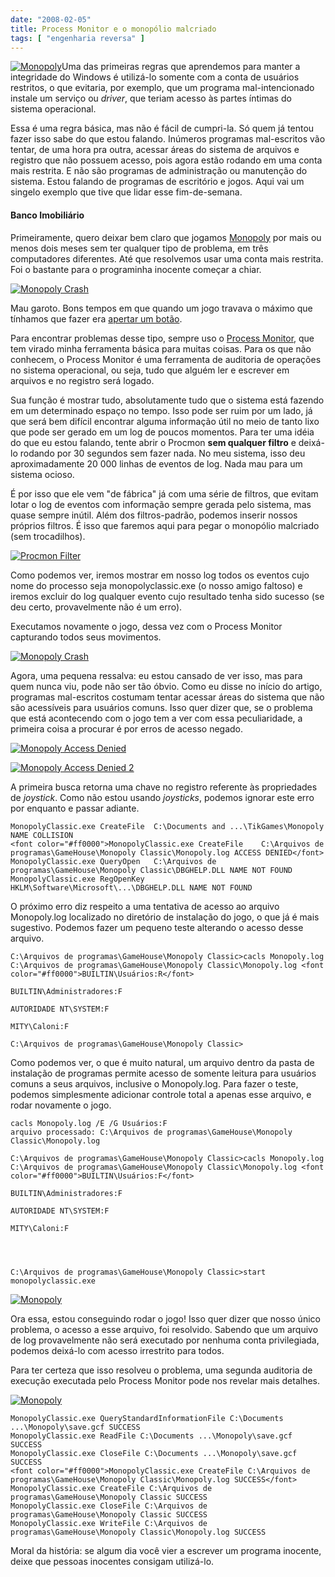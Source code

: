 ```yaml
---
date: "2008-02-05"
title: Process Monitor e o monopólio malcriado
tags: [ "engenharia reversa" ]
---
```


[![Monopoly](http://i.imgur.com/VVUUPap.png)](http://www.gamehouse.com/gamedetails/?game=monoployc&navpage=downloadgames)Uma das primeiras regras que aprendemos para manter a integridade do Windows é utilizá-lo somente com a conta de usuários restritos, o que evitaria, por exemplo, que um programa mal-intencionado instale um serviço ou _driver_, que teriam acesso às partes íntimas do sistema operacional.

Essa é uma regra básica, mas não é fácil de cumpri-la.  Só quem já tentou fazer isso sabe do que estou falando. Inúmeros programas mal-escritos vão tentar, de uma hora pra outra, acessar áreas do sistema de arquivos e registro que não possuem acesso, pois agora estão rodando em uma conta mais restrita. E não são programas de administração ou manutenção do sistema. Estou falando de programas de escritório e jogos. Aqui vai um singelo exemplo que tive que lidar esse fim-de-semana.




#### Banco Imobiliário


Primeiramente, quero deixar bem claro que jogamos [Monopoly](http://www.gamehouse.com/gamedetails/?game=monoployc&navpage=downloadgames) por mais ou menos dois meses sem ter qualquer tipo de problema, em três computadores diferentes. Até que resolvemos usar uma conta mais restrita. Foi o bastante para o programinha inocente começar a chiar.

[![Monopoly Crash](http://i.imgur.com/JW9jI5q.png)](/images/monopoly-crash.png)

Mau garoto. Bons tempos em que quando um jogo travava o máximo que tínhamos que fazer era [apertar um botão](http://www.dosbox.com/).

Para encontrar problemas desse tipo, sempre uso o [Process Monitor](http://technet.microsoft.com/en-us/sysinternals/bb896645.aspx), que tem virado minha ferramenta básica para muitas coisas. Para os que não conhecem, o Process Monitor é uma ferramenta de auditoria de operações no sistema operacional, ou seja, tudo que alguém ler e escrever em arquivos e no registro será logado.

Sua função é mostrar tudo, absolutamente tudo que o sistema está fazendo em um determinado espaço no tempo. Isso pode ser ruim por um lado, já que será bem difícil encontrar alguma informação útil no meio de tanto lixo que pode ser gerado em um log de poucos momentos. Para ter uma idéia do que eu estou falando, tente abrir o Procmon **sem qualquer filtro** e deixá-lo rodando por 30 segundos sem fazer nada. No meu sistema, isso deu aproximadamente 20 000 linhas de eventos de log. Nada mau para um sistema ocioso.

É por isso que ele vem "de fábrica" já com uma série de filtros, que evitam lotar o log de eventos com informação sempre gerada pelo sistema, mas quase sempre inútil. Além dos filtros-padrão, podemos inserir nossos próprios filtros. É isso que faremos aqui para pegar o monopólio malcriado (sem trocadilhos).

[![Procmon Filter](http://i.imgur.com/IKaJIqf.png)](/images/monopoly-procmon.png)

Como podemos ver, iremos mostrar em nosso log todos os eventos cujo nome do processo seja monopolyclassic.exe (o nosso amigo faltoso) e iremos excluir do log qualquer evento cujo resultado tenha sido sucesso (se deu certo, provavelmente não é um erro).

Executamos novamente o jogo, dessa vez com o Process Monitor capturando todos seus movimentos.

[![Monopoly Crash](http://i.imgur.com/JW9jI5q.png)](/images/monopoly-crash.png)

Agora, uma pequena ressalva: eu estou cansado de ver isso, mas para quem nunca viu, pode não ser tão óbvio. Como eu disse no início do artigo, programas mal-escritos costumam tentar acessar áreas do sistema que não são acessíveis para usuários comuns. Isso quer dizer que, se o problema que está acontecendo com o jogo tem a ver com essa peculiaridade, a primeira coisa a procurar é por erros de acesso negado.

[![Monopoly Access Denied](http://i.imgur.com/5RNLoLX.png)](/images/monopoly-procmon-access-denied1.png)

[![Monopoly Access Denied 2](http://i.imgur.com/HQjUHGk.png)](/images/monopoly-procmon-access-denied2.png)

A primeira busca retorna uma chave no registro referente às propriedades de _joystick_. Como não estou usando _joysticks_, podemos ignorar este erro por enquanto e passar adiante.

    
    MonopolyClassic.exe CreateFile	C:\Documents and ...\TikGames\Monopoly NAME COLLISION
    <font color="#ff0000">MonopolyClassic.exe CreateFile	C:\Arquivos de programas\GameHouse\Monopoly Classic\Monopoly.log ACCESS DENIED</font>
    MonopolyClassic.exe QueryOpen	C:\Arquivos de programas\GameHouse\Monopoly Classic\DBGHELP.DLL NAME NOT FOUND
    MonopolyClassic.exe RegOpenKey	HKLM\Software\Microsoft\...\DBGHELP.DLL NAME NOT FOUND


O próximo erro diz respeito a uma tentativa de acesso ao arquivo Monopoly.log localizado no diretório de instalação do jogo, o que já é mais sugestivo. Podemos fazer um pequeno teste alterando o acesso desse arquivo.

    
    C:\Arquivos de programas\GameHouse\Monopoly Classic>cacls Monopoly.log
    C:\Arquivos de programas\GameHouse\Monopoly Classic\Monopoly.log <font color="#ff0000">BUILTIN\Usuários:R</font>
                                                                     BUILTIN\Administradores:F
                                                                     AUTORIDADE NT\SYSTEM:F
                                                                     MITY\Caloni:F
    
    C:\Arquivos de programas\GameHouse\Monopoly Classic>


Como podemos ver, o que é muito natural, um arquivo dentro da pasta de instalação de programas permite acesso de somente leitura para usuários comuns a seus arquivos, inclusive o Monopoly.log. Para fazer o teste, podemos simplesmente adicionar controle total a apenas esse arquivo, e rodar novamente o jogo.

    
    cacls Monopoly.log /E /G Usuários:F
    arquivo processado: C:\Arquivos de programas\GameHouse\Monopoly Classic\Monopoly.log
    
    C:\Arquivos de programas\GameHouse\Monopoly Classic>cacls Monopoly.log
    C:\Arquivos de programas\GameHouse\Monopoly Classic\Monopoly.log <font color="#ff0000">BUILTIN\Usuários:F</font>
                                                                     BUILTIN\Administradores:F
                                                                     AUTORIDADE NT\SYSTEM:F
                                                                     MITY\Caloni:F



    
    C:\Arquivos de programas\GameHouse\Monopoly Classic>start monopolyclassic.exe


[![Monopoly](http://i.imgur.com/9XHuvQW.jpg)](/images/monopoly-screenshot.jpg)

Ora essa, estou conseguindo rodar o jogo! Isso quer dizer que nosso único problema, o acesso a esse arquivo, foi resolvido. Sabendo que um arquivo de log provavelmente não será executado por nenhuma conta privilegiada, podemos deixá-lo com acesso irrestrito para todos.

Para ter certeza que isso resolveu o problema, uma segunda auditoria de execução executada pelo Process Monitor pode nos revelar mais detalhes.

[![Monopoly](http://i.imgur.com/6Cp05oK.png)](/images/monopoly-procmon-find2.png)

    
    MonopolyClassic.exe QueryStandardInformationFile C:\Documents ...\Monopoly\save.gcf SUCCESS
    MonopolyClassic.exe ReadFile C:\Documents ...\Monopoly\save.gcf SUCCESS
    MonopolyClassic.exe CloseFile C:\Documents ...\Monopoly\save.gcf SUCCESS
    <font color="#ff0000">MonopolyClassic.exe CreateFile C:\Arquivos de programas\GameHouse\Monopoly Classic\Monopoly.log SUCCESS</font>
    MonopolyClassic.exe CreateFile C:\Arquivos de programas\GameHouse\Monopoly Classic SUCCESS
    MonopolyClassic.exe CloseFile C:\Arquivos de programas\GameHouse\Monopoly Classic SUCCESS
    MonopolyClassic.exe WriteFile C:\Arquivos de programas\GameHouse\Monopoly Classic\Monopoly.log SUCCESS


Moral da história: se algum dia você vier a escrever um programa inocente, deixe que pessoas inocentes consigam utilizá-lo.
